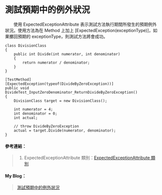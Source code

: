 # 測試預期中的例外狀況
  
　　使用 ExpectedExceptionAttribute 表示測試方法執行期間所發生的預期例外狀況。使用方法為在 Method 上加上 [ExpectedException(exceptionType)]，如果擲回預期的 exceptionType，則測試方法將會成功。
  
```
class DivisionClass
{
    public int Divide(int numerator, int denominator)
    {
        return numerator / denominator;
    }
}

[TestMethod]
[ExpectedException(typeof(DivideByZeroException))]
public void DivideTest_InputZeroDenominator_ReturnDivideByZeroException()
{
    DivisionClass target = new DivisionClass();

    int numerator = 4;
    int denominator = 0;
    int actual;

    // throw DivideByZeroException
    actual = target.Divide(numerator, denominator);
}
```
  
#### 參考連結：
>1. ExpectedExceptionAttribute 類別：[ExpectedExceptionAttribute 類別]

#### My Blog：
>[測試預期中的例外狀況][TestForException]  

[ExpectedExceptionAttribute 類別]:https://msdn.microsoft.com/zh-tw/library/microsoft.visualstudio.testtools.unittesting.expectedexceptionattribute.aspx
[TestForException]:http://bdottn.github.io/2015/07/02/TestForException/
